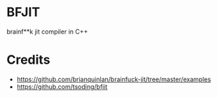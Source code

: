 # BFJIT
 brainf**k jit compiler in C++



 # Credits
 - https://github.com/brianquinlan/brainfuck-jit/tree/master/examples
 - https://github.com/tsoding/bfjit